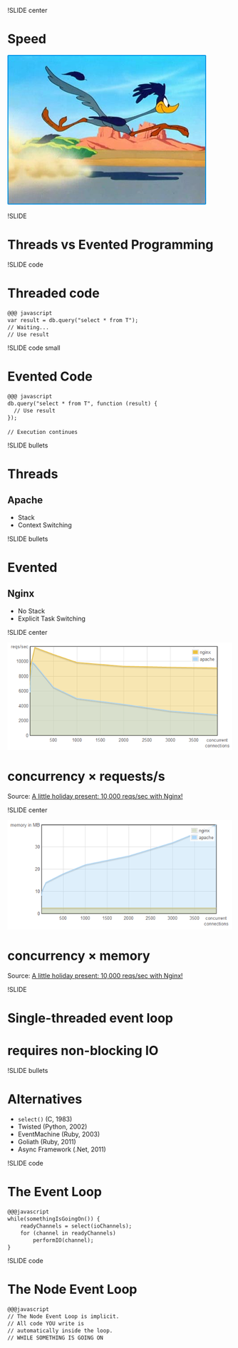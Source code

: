!SLIDE center

# Speed
![Speed](road-runner.jpg)

!SLIDE

# Threads vs Evented Programming

!SLIDE code
# Threaded code

    @@@ javascript
    var result = db.query("select * from T");
    // Waiting...
    // Use result

!SLIDE code small
# Evented Code

    @@@ javascript
    db.query("select * from T", function (result) {
      // Use result
    });

    // Execution continues

!SLIDE bullets

# Threads
## Apache

* Stack
* Context Switching

!SLIDE bullets

# Evented
## Nginx

* No Stack
* Explicit Task Switching

!SLIDE center

![nginx apache reqs](nginx-apache-reqs-sec.png)

# concurrency × requests/s

Source: [A little holiday present: 10,000 reqs/sec with Nginx!](http://blog.webfaction.com/a-little-holiday-present)

!SLIDE center

![nginx apache memory](nginx-apache-memory.png)

# concurrency × memory

Source: [A little holiday present: 10,000 reqs/sec with Nginx!](http://blog.webfaction.com/a-little-holiday-present)

!SLIDE

# Single-threaded event loop
# requires non-blocking IO


!SLIDE bullets

# Alternatives

* `select()` (C, 1983)
* Twisted (Python, 2002)
* EventMachine (Ruby, 2003)
* Goliath (Ruby, 2011)
* Async Framework (.Net, 2011)

!SLIDE code
# The Event Loop

    @@@javascript
    while(somethingIsGoingOn()) {
        readyChannels = select(ioChannels);
        for (channel in readyChannels) 
            performIO(channel);
    }

!SLIDE code
# The Node Event Loop

    @@@javascript
    // The Node Event Loop is implicit.
    // All code YOU write is
    // automatically inside the loop.
    // WHILE SOMETHING IS GOING ON



